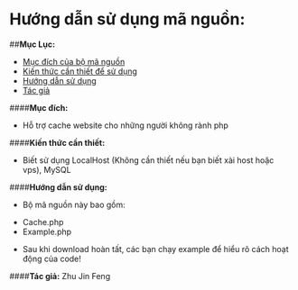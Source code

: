 # Hướng dẫn sử dụng mã nguồn:

##**Mục Lục:**
- [Mục đích của bộ mã nguồn](https://github.com/House-FengFeng/Login-AutoIt-PHP/#m%E1%BB%A5c-%C4%91%C3%ADch)
- [Kiến thức cần thiết để sử dụng](https://github.com/House-FengFeng/Login-AutoIt-PHP/#ki%E1%BA%BFn-th%E1%BB%A9c-c%E1%BA%A7n-thi%E1%BA%BFt)
- [Hướng dẫn sử dụng](https://github.com/House-FengFeng/Login-AutoIt-PHP#h%C6%B0%E1%BB%9Bng-d%E1%BA%ABn-s%E1%BB%AD-d%E1%BB%A5ng)
- [Tác giả](https://github.com/House-FengFeng/simple-cache/#t%C3%A1c-gi%E1%BA%A3-zhu-jin-feng)

####**Mục đích:**
- Hỗ trợ cache website cho những người không rành php

####**Kiến thức cần thiết:**
<ul>
  <li>Biết sử dụng LocalHost (Không cần thiết nếu bạn biết xài host hoặc vps), MySQL</li>
</ul>

####**Hướng dẫn sử dụng:**
- Bộ mã nguồn này bao gồm:
<ul>
  <li>Cache.php</li>
  <li>Example.php</li>
</ul>

- Sau khi download hoàn tất, các bạn chạy example để hiểu rõ cách hoạt động của code!

####**Tác giả:** Zhu Jin Feng
